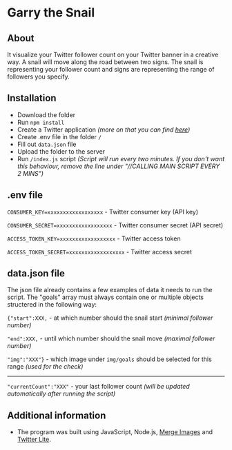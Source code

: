 # Garry the Snail
## About
It visualize your Twitter follower count on your Twitter banner in a creative way. A snail will move along the road between two signs. The snail is representing your follower count and signs are representing the range of followers you specify.
## Installation
* Download the folder
* Run `npm install`
* Create a Twitter application *(more on that you can find [here](https://developer.twitter.com/en/docs/apps/overview))*
* Create .env file in the folder `/`
* Fill out `data.json` file
* Upload the folder to the server
* Run `/index.js` script *(Script will run every two minutes. If you don't want this behaviour, remove the line under "//CALLING MAIN SCRIPT EVERY 2 MINS")*
## .env file
`CONSUMER_KEY=xxxxxxxxxxxxxxxxxx` - Twitter consumer key (API key)

`CONSUMER_SECRET=xxxxxxxxxxxxxxxxxx` - Twitter consumer secret (API secret)

`ACCESS_TOKEN_KEY=xxxxxxxxxxxxxxxxxx` - Twitter access token 

`ACCESS_TOKEN_SECRET=xxxxxxxxxxxxxxxxxx` - Twitter access secret
## data.json file
The json file already contains a few examples of data it needs to run the script.
The "goals" array must always contain one or multiple objects structered in the following way:

`{"start":XXX,` - at which number should the snail start *(minimal follower number)*

`"end":XXX,` - until which number should the snail move *(maximal follower number)*

`"img":"XXX"}` - which image under `img/goals` should be selected for this range *(used for the check)*

---
`"currentCount":"XXX"` - your last follower count *(will be updated automatically after running the script)*
## Additional information
* The program was built using JavaScript, Node.js, [Merge Images](https://www.npmjs.com/package/merge-images) and [Twitter Lite](https://www.npmjs.com/package/twitter-lite).
